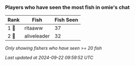### Players who have seen the most fish in omie's chat
| Rank | Fish | Fish Seen |
|------|--------|-----------|
| 1 🥇  | ritaaww  | 37 |
| 2 🥈  | aliveleader  | 32 |

_Only showing fishers who have seen >= 20 fish_

_Last updated at 2024-09-22 09:59:52 UTC_